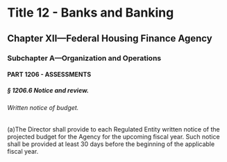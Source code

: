 
# Title 12 - Banks and Banking
## Chapter XII—Federal Housing Finance Agency
### Subchapter A—Organization and Operations
#### PART 1206 - ASSESSMENTS
##### § 1206.6 Notice and review.
###### Written notice of budget.

(a)The Director shall provide to each Regulated Entity written notice of the projected budget for the Agency for the upcoming fiscal year. Such notice shall be provided at least 30 days before the beginning of the applicable fiscal year.
